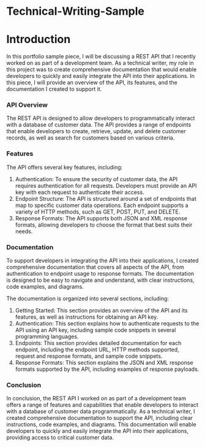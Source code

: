 # Technical-Writing-Sample

<h1>Introduction</h1>
<p>In this portfolio sample piece, I will be discussing a REST API that I recently worked on as part of a development team. As a technical writer, my role in this project was to create comprehensive documentation that would enable developers to quickly and easily integrate the API into their applications. In this piece, I will provide an overview of the API, its features, and the documentation I created to support it.</p>

<h3>API Overview</h3>
<p>The REST API is designed to allow developers to programmatically interact with a database of customer data. The API provides a range of endpoints that enable developers to create, retrieve, update, and delete customer records, as well as search for customers based on various criteria.</p>

<h3>Features</h3>
<p>The API offers several key features, including:</p>

<ol>
<li>
 Authentication: To ensure the security of customer data, the API requires authentication for all requests. Developers must provide an API key with each request to authenticate their access.
  </li>

<li>
  Endpoint Structure: The API is structured around a set of endpoints that map to specific customer data operations. Each endpoint supports a variety of HTTP methods, such as GET, POST, PUT, and DELETE.
  </li>

<li>
  Response Formats: The API supports both JSON and XML response formats, allowing developers to choose the format that best suits their needs.
  </li>
</ol>

<h3>Documentation</h3>
<p>To support developers in integrating the API into their applications, I created comprehensive documentation that covers all aspects of the API, from authentication to endpoint usage to response formats. The documentation is designed to be easy to navigate and understand, with clear instructions, code examples, and diagrams.

The documentation is organized into several sections, including:</p>

<ol>
<li>
 Getting Started: This section provides an overview of the API and its features, as well as instructions for obtaining an API key.
 </li>

<li>
 Authentication: This section explains how to authenticate requests to the API using an API key, including sample code snippets in several programming languages.
 </li>

<li>
 Endpoints: This section provides detailed documentation for each endpoint, including the endpoint URL, HTTP methods supported, request and response formats, and sample code snippets.
 </li>

<li>Response Formats: This section explains the JSON and XML response formats supported by the API, including examples of response payloads.</li>
</ol>

<h3>Conclusion</h3>
<p>
  In conclusion, the REST API I worked on as part of a development team offers a range of features and capabilities that enable developers to interact with a database of customer data programmatically. As a technical writer, I created comprehensive documentation to support the API, including clear instructions, code examples, and diagrams. This documentation will enable developers to quickly and easily integrate the API into their applications, providing access to critical customer data.
</p>
